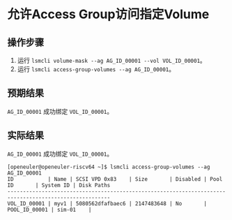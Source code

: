 # 允许Access Group访问指定Volume

## 操作步骤

1. 运行 `lsmcli volume-mask --ag AG_ID_00001 --vol VOL_ID_00001`。
2. 运行 `lsmcli access-group-volumes --ag AG_ID_00001`。

## 预期结果

`AG_ID_00001` 成功绑定 `VOL_ID_00001`。

## 实际结果

`AG_ID_00001` 成功绑定 `VOL_ID_00001`。

```log
[openeuler@openeuler-riscv64 ~]$ lsmcli access-group-volumes --ag AG_ID_00001
ID           | Name | SCSI VPD 0x83    | Size       | Disabled | Pool ID       | System ID | Disk Paths
-------------------------------------------------------------------------------------------------------
VOL_ID_00001 | myv1 | 5080562dfafbaec6 | 2147483648 | No       | POOL_ID_00001 | sim-01    |  
```
